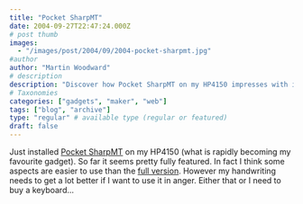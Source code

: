 ```yaml
---
title: "Pocket SharpMT"
date: 2004-09-27T22:47:24.000Z
# post thumb
images:
  - "/images/post/2004/09/2004-pocket-sharpmt.jpg"
#author
author: "Martin Woodward"
# description
description: "Discover how Pocket SharpMT on my HP4150 impresses with its features, despite my handwriting challenges and the keyboard dilemma."
# Taxonomies
categories: ["gadgets", "maker", "web"]
tags: ["blog", "archive"]
type: "regular" # available type (regular or featured)
draft: false
---
```

Just installed [Pocket SharpMT](http://www.randyrants.com/rr/sharpmt.asp) on my HP4150 (what is rapidly becoming my favourite gadget). So far it seems pretty fully featured. In fact I think some aspects are easier to use than the [full version](http://www.randyrants.com/rr/sharpmt.asp). However my handwriting needs to get a lot better if I want to use it in anger.  Either that or I need to buy a keyboard...
